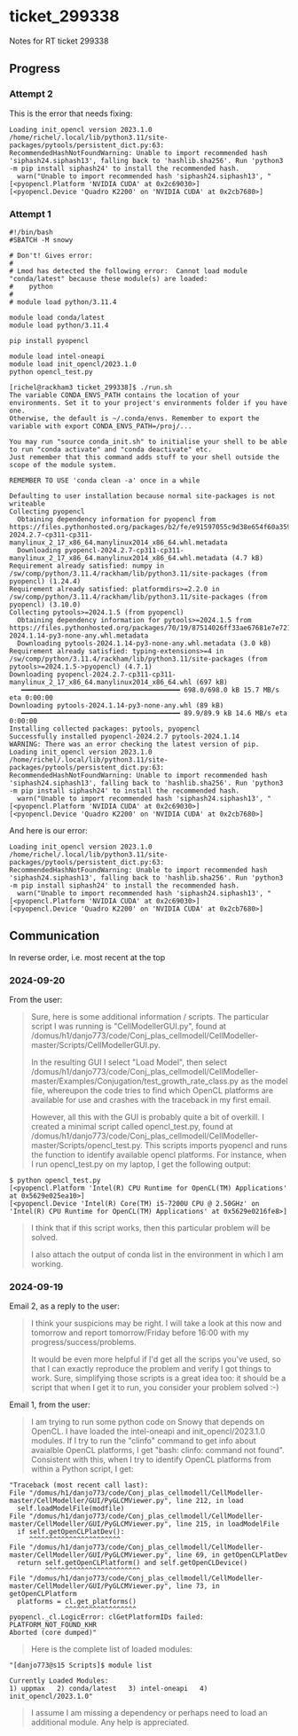 # ticket_299338

Notes for RT ticket 299338

## Progress

### Attempt 2

This is the error that needs fixing:

```
Loading init_opencl version 2023.1.0
/home/richel/.local/lib/python3.11/site-packages/pytools/persistent_dict.py:63: RecommendedHashNotFoundWarning: Unable to import recommended hash 'siphash24.siphash13', falling back to 'hashlib.sha256'. Run 'python3 -m pip install siphash24' to install the recommended hash.
  warn("Unable to import recommended hash 'siphash24.siphash13', "
[<pyopencl.Platform 'NVIDIA CUDA' at 0x2c69030>]
[<pyopencl.Device 'Quadro K2200' on 'NVIDIA CUDA' at 0x2cb7680>]
```


### Attempt 1

```
#!/bin/bash
#SBATCH -M snowy

# Don't! Gives error:
#
# Lmod has detected the following error:  Cannot load module "conda/latest" because these module(s) are loaded:
#    python
#
# module load python/3.11.4

module load conda/latest
module load python/3.11.4

pip install pyopencl

module load intel-oneapi
module load init_opencl/2023.1.0
python opencl_test.py 
```

```
[richel@rackham3 ticket_299338]$ ./run.sh 
The variable CONDA_ENVS_PATH contains the location of your environments. Set it to your project's environments folder if you have one.
Otherwise, the default is ~/.conda/envs. Remember to export the variable with export CONDA_ENVS_PATH=/proj/...

You may run "source conda_init.sh" to initialise your shell to be able
to run "conda activate" and "conda deactivate" etc.
Just remember that this command adds stuff to your shell outside the scope of the module system.

REMEMBER TO USE 'conda clean -a' once in a while

Defaulting to user installation because normal site-packages is not writeable
Collecting pyopencl
  Obtaining dependency information for pyopencl from https://files.pythonhosted.org/packages/b2/fe/e91597055c9d38e654f60a359db88848be8c5ea845a5b5199d312248ee81/pyopencl-2024.2.7-cp311-cp311-manylinux_2_17_x86_64.manylinux2014_x86_64.whl.metadata
  Downloading pyopencl-2024.2.7-cp311-cp311-manylinux_2_17_x86_64.manylinux2014_x86_64.whl.metadata (4.7 kB)
Requirement already satisfied: numpy in /sw/comp/python/3.11.4/rackham/lib/python3.11/site-packages (from pyopencl) (1.24.4)
Requirement already satisfied: platformdirs>=2.2.0 in /sw/comp/python/3.11.4/rackham/lib/python3.11/site-packages (from pyopencl) (3.10.0)
Collecting pytools>=2024.1.5 (from pyopencl)
  Obtaining dependency information for pytools>=2024.1.5 from https://files.pythonhosted.org/packages/70/19/87514026ff33ae67681e7e721872db8d34fd0fc25ec28906fb7b1e5c57d0/pytools-2024.1.14-py3-none-any.whl.metadata
  Downloading pytools-2024.1.14-py3-none-any.whl.metadata (3.0 kB)
Requirement already satisfied: typing-extensions>=4 in /sw/comp/python/3.11.4/rackham/lib/python3.11/site-packages (from pytools>=2024.1.5->pyopencl) (4.7.1)
Downloading pyopencl-2024.2.7-cp311-cp311-manylinux_2_17_x86_64.manylinux2014_x86_64.whl (697 kB)
   ━━━━━━━━━━━━━━━━━━━━━━━━━━━━━━━━━━━━━━━━ 698.0/698.0 kB 15.7 MB/s eta 0:00:00
Downloading pytools-2024.1.14-py3-none-any.whl (89 kB)
   ━━━━━━━━━━━━━━━━━━━━━━━━━━━━━━━━━━━━━━━━ 89.9/89.9 kB 14.6 MB/s eta 0:00:00
Installing collected packages: pytools, pyopencl
Successfully installed pyopencl-2024.2.7 pytools-2024.1.14
WARNING: There was an error checking the latest version of pip.
Loading init_opencl version 2023.1.0
/home/richel/.local/lib/python3.11/site-packages/pytools/persistent_dict.py:63: RecommendedHashNotFoundWarning: Unable to import recommended hash 'siphash24.siphash13', falling back to 'hashlib.sha256'. Run 'python3 -m pip install siphash24' to install the recommended hash.
  warn("Unable to import recommended hash 'siphash24.siphash13', "
[<pyopencl.Platform 'NVIDIA CUDA' at 0x2c69030>]
[<pyopencl.Device 'Quadro K2200' on 'NVIDIA CUDA' at 0x2cb7680>]
```

And here is our error:

```
Loading init_opencl version 2023.1.0
/home/richel/.local/lib/python3.11/site-packages/pytools/persistent_dict.py:63: RecommendedHashNotFoundWarning: Unable to import recommended hash 'siphash24.siphash13', falling back to 'hashlib.sha256'. Run 'python3 -m pip install siphash24' to install the recommended hash.
  warn("Unable to import recommended hash 'siphash24.siphash13', "
[<pyopencl.Platform 'NVIDIA CUDA' at 0x2c69030>]
[<pyopencl.Device 'Quadro K2200' on 'NVIDIA CUDA' at 0x2cb7680>]
```

## Communication

In reverse order, i.e. most recent at the top

### 2024-09-20

From the user:

> Sure, here is some additional information / scripts. The particular script I was running is "CellModellerGUI.py", found at /domus/h1/danjo773/code/Conj_plas_cellmodell/CellModeller-master/Scripts/CellModellerGUI.py. 
>
> In the resulting GUI I select "Load Model", then select /domus/h1/danjo773/code/Conj_plas_cellmodell/CellModeller-master/Examples/Conjugation/test_growth_rate_class.py as the model file, whereupon the code tries to find which OpenCL platforms are available for use and crashes with the traceback in my first email.
>
> However, all this with the GUI is probably quite a bit of overkill. I created a minimal script called opencl_test.py, found at /domus/h1/danjo773/code/Conj_plas_cellmodell/CellModeller-master/Scripts/opencl_test.py. This scripts imports pyopencl and runs the function to identify available opencl platforms. For instance, when I run opencl_test.py on my laptop, I get the following output:

```
$ python opencl_test.py 
[<pyopencl.Platform 'Intel(R) CPU Runtime for OpenCL(TM) Applications' at 0x5629e025ea10>]
[<pyopencl.Device 'Intel(R) Core(TM) i5-7200U CPU @ 2.50GHz' on 'Intel(R) CPU Runtime for OpenCL(TM) Applications' at 0x5629e0216fe8>]
```

> I think that if this script works, then this particular problem will be solved.
> 
> I also attach the output of conda list in the environment in which I am working.

### 2024-09-19

Email 2, as a reply to the user:

> I think your suspicions may be right. I will take a look at this now and
tomorrow and report tomorrow/Friday before 16:00 with my
progress/success/problems.
>
>It would be even more helpful if I'd get all the scrips you've used, so that I
can exactly reproduce the problem and verify I got things to work. Sure,
simplifying those scripts is a great idea too: it should be a script that when
I get it to run, you consider your problem solved :-)

Email 1, from the user:

> I am trying to run some python code on Snowy that depends on OpenCL. I have loaded the intel-oneapi and init_opencl/2023.1.0 modules. If I try to run the "clinfo" command to get info about avaialble OpenCL platforms, I get "bash: clinfo: command not found". Consistent with this, when I try to identify OpenCL platforms from within a Python script, I get:

```
"Traceback (most recent call last):
File "/domus/h1/danjo773/code/Conj_plas_cellmodell/CellModeller-master/CellModeller/GUI/PyGLCMViewer.py", line 212, in load
  self.loadModelFile(modfile)
File "/domus/h1/danjo773/code/Conj_plas_cellmodell/CellModeller-master/CellModeller/GUI/PyGLCMViewer.py", line 215, in loadModelFile
  if self.getOpenCLPlatDev():
     ^^^^^^^^^^^^^^^^^^^^^^^
File "/domus/h1/danjo773/code/Conj_plas_cellmodell/CellModeller-master/CellModeller/GUI/PyGLCMViewer.py", line 69, in getOpenCLPlatDev
  return self.getOpenCLPlatform() and self.getOpenCLDevice()
         ^^^^^^^^^^^^^^^^^^^^^^^^
File "/domus/h1/danjo773/code/Conj_plas_cellmodell/CellModeller-master/CellModeller/GUI/PyGLCMViewer.py", line 73, in getOpenCLPlatform
  platforms = cl.get_platforms()
              ^^^^^^^^^^^^^^^^^^
pyopencl._cl.LogicError: clGetPlatformIDs failed: PLATFORM_NOT_FOUND_KHR
Aborted (core dumped)"
```

> Here is the complete list of loaded modules:

```
"[danjo773@s15 Scripts]$ module list

Currently Loaded Modules:
1) uppmax   2) conda/latest   3) intel-oneapi   4) init_opencl/2023.1.0"
```

> I assume I am missing a dependency or perhaps need to load an additional module. Any help is appreciated.


